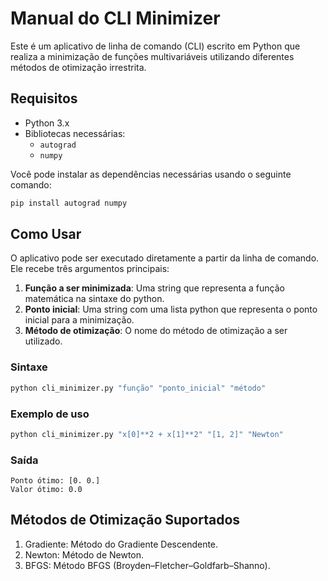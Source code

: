 # Manual do CLI Minimizer

Este é um aplicativo de linha de comando (CLI) escrito em Python que realiza a minimização de funções multivariáveis 
utilizando diferentes métodos de otimização irrestrita.

## Requisitos

- Python 3.x
- Bibliotecas necessárias:
  - `autograd`
  - `numpy`

Você pode instalar as dependências necessárias usando o seguinte comando:

```bash
pip install autograd numpy
```

## Como Usar

O aplicativo pode ser executado diretamente a partir da linha de comando. Ele recebe três argumentos principais:

1. **Função a ser minimizada**: Uma string que representa a função matemática na sintaxe do python.
2. **Ponto inicial**: Uma string com uma lista python que representa o ponto inicial para a minimização.
3. **Método de otimização**: O nome do método de otimização a ser utilizado.

### Sintaxe

```bash
python cli_minimizer.py "função" "ponto_inicial" "método"
```

### Exemplo de uso

```bash
python cli_minimizer.py "x[0]**2 + x[1]**2" "[1, 2]" "Newton"
```

### Saída
```plaintext
Ponto ótimo: [0. 0.]
Valor ótimo: 0.0
```

## Métodos de Otimização Suportados
1. Gradiente: Método do Gradiente Descendente.
2. Newton: Método de Newton.
3. BFGS: Método BFGS (Broyden–Fletcher–Goldfarb–Shanno).